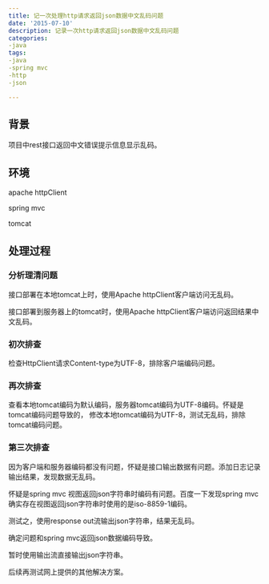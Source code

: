 ```yaml
---
title: 记一次处理http请求返回json数据中文乱码问题
date: '2015-07-10'
description: 记录一次http请求返回json数据中文乱码问题
categories:
-java
tags:
-java
-spring mvc
-http
-json

---
```

## 背景 ##

项目中rest接口返回中文错误提示信息显示乱码。

## 环境 ##

apache httpClient 

spring mvc

tomcat

## 处理过程 ##

### 分析理清问题 ###

接口部署在本地tomcat上时，使用Apache httpClient客户端访问无乱码。

接口部署到服务器上的tomcat时，使用Apache httpClient客户端访问返回结果中文乱码。

### 初次排查 ###

检查HttpClient请求Content-type为UTF-8，排除客户端编码问题。

### 再次排查 ###

查看本地tomcat编码为默认编码，服务器tomcat编码为UTF-8编码。怀疑是tomcat编码问题导致的，
修改本地tomcat编码为UTF-8，测试无乱码，排除tomcat编码问题。

### 第三次排查 ###

因为客户端和服务器编码都没有问题，怀疑是接口输出数据有问题。添加日志记录输出结果，发现数据无乱码。

怀疑是spring mvc 视图返回json字符串时编码有问题。百度一下发现spring mvc确实存在视图返回json字符串时使用的是iso-8859-1编码。

测试之，使用response out流输出json字符串，结果无乱码。

确定问题和spring mvc返回json数据编码导致。

暂时使用输出流直接输出json字符串。

后续再测试网上提供的其他解决方案。


